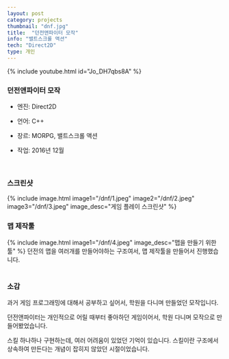 ```yaml
---
layout: post
category: projects
thumbnail: "dnf.jpg"
title:  "던전앤파이터 모작"
info: "밸트스크롤 액션"
tech: "Direct2D"
type: 개인
---
```


<!--{% include video.html id="dnf" %}-->
{% include youtube.html id="Jo_DH7qbs8A" %}

### 던전앤파이터 모작
* 엔진: Direct2D

* 언어: C++

* 장르: MORPG, 밸트스크롤 액션

* 작업: 2016년 12월
<br>

### 스크린샷
{% include image.html
  image1="/dnf/1.jpeg"
  image2="/dnf/2.jpeg"
  image3="/dnf/3.jpeg"
  image_desc="게임 플레이 스크린샷"
%}

### 맵 제작툴
{% include image.html
  image1="/dnf/4.jpeg"
  image_desc="맵을 만들기 위한 툴"
%}
던전의 맵을 여러개를 만들어야하는 구조여서, 맵 제작툴을 만들어서 진행했습니다.
<br><br>

### 소감
과거 게임 프로그래밍에 대해서 공부하고 싶어서, 학원을 다니며 만들었던 모작입니다.

던전앤파이터는 개인적으로 어릴 때부터 좋아하던 게임이어서, 학원 다니며 모작으로 만들어봤었습니다.

스킬 하나하나 구현하는데, 여러 어려움이 있었던 기억이 있습니다. 스킬이란 구조에서 상속하여 만든다는 개념이 잡히지 않았던 시절이었습니다.